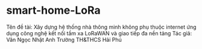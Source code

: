 # smart-home-LoRa
Tên đề tài: Xây dựng hệ thống nhà thông minh không phụ thuộc internet ứng dụng công nghệ kết nối tầm xa LoRaWAN và giao tiếp đa nền tảng 
Tác giả: Văn Ngọc Nhật Anh
Trường TH&THCS Hải Phú
